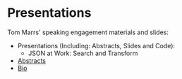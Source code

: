Presentations
=============
Tom Marrs' speaking engagement materials and slides:

* Presentations (Including: Abstracts, Slides and Code):
  * JSON at Work: Search and Transform
* [Abstracts](https://github.com/tmarrs/presentations/tree/master/abstracts)
* [Bio](https://github.com/tmarrs/presentations/blob/master/bio/BIO.md)
